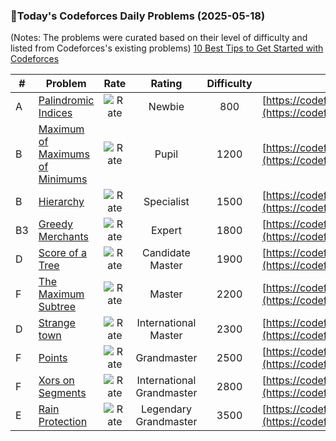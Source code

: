 ### 🌟Today's Codeforces Daily Problems (2025-05-18)
(Notes: The problems were curated based on their level of difficulty and listed from Codeforces's existing problems)
[10 Best Tips to Get Started with Codeforces](https://github.com/ika9810/Codeforces-Daily-Problems/blob/main/10%20Best%20Tips%20to%20Get%20Started%20with%20Codeforces.md)

| # | Problem | Rate| Rating | Difficulty | Contest |
|---| ----- | :--------: | :----------: | :----------: | ---------- |
|A|[Palindromic Indices](https://codeforces.com/contest/1682/problem/A)|![Rate](https://img.shields.io/badge/Newbie-800-lightgrey)|Newbie|800|[https://codeforces.com/contest/1682](https://codeforces.com/contest/1682)|
|B|[Maximum of Maximums of Minimums](https://codeforces.com/contest/870/problem/B)|![Rate](https://img.shields.io/badge/Pupil-1200-brightgreen)|Pupil|1200|[https://codeforces.com/contest/870](https://codeforces.com/contest/870)|
|B|[Hierarchy](https://codeforces.com/contest/17/problem/B)|![Rate](https://img.shields.io/badge/Specialist-1500-9cf)|Specialist|1500|[https://codeforces.com/contest/17](https://codeforces.com/contest/17)|
|B3|[Greedy Merchants](https://codeforces.com/contest/178/problem/B3)|![Rate](https://img.shields.io/badge/Expert-1800-blue)|Expert|1800|[https://codeforces.com/contest/178](https://codeforces.com/contest/178)|
|D|[Score of a Tree](https://codeforces.com/contest/1777/problem/D)|![Rate](https://img.shields.io/badge/Candidate%20Master-1900-blueviolet)|Candidate Master|1900|[https://codeforces.com/contest/1777](https://codeforces.com/contest/1777)|
|F|[The Maximum Subtree](https://codeforces.com/contest/1238/problem/F)|![Rate](https://img.shields.io/badge/Master-2200-orange)|Master|2200|[https://codeforces.com/contest/1238](https://codeforces.com/contest/1238)|
|D|[Strange town](https://codeforces.com/contest/42/problem/D)|![Rate](https://img.shields.io/badge/International%20Master-2300-orange)|International Master|2300|[https://codeforces.com/contest/42](https://codeforces.com/contest/42)|
|F|[Points](https://codeforces.com/contest/1701/problem/F)|![Rate](https://img.shields.io/badge/Grandmaster-2500-red)|Grandmaster|2500|[https://codeforces.com/contest/1701](https://codeforces.com/contest/1701)|
|F|[Xors on Segments](https://codeforces.com/contest/620/problem/F)|![Rate](https://img.shields.io/badge/International%20Grandmaster-2800-red)|International Grandmaster|2800|[https://codeforces.com/contest/620](https://codeforces.com/contest/620)|
|E|[Rain Protection](https://codeforces.com/contest/1071/problem/E)|![Rate](https://img.shields.io/badge/Legendary%20Grandmaster-3500-red)|Legendary Grandmaster|3500|[https://codeforces.com/contest/1071](https://codeforces.com/contest/1071)|

